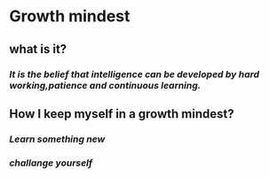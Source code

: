 # **Growth mindest**

## what is it?


###  *It is the belief that intelligence can be developed by hard working,patience and continuous learning.* 

## How I keep myself in a growth mindest?
###   ***Learn something new***
###  ***challange yourself*** 





